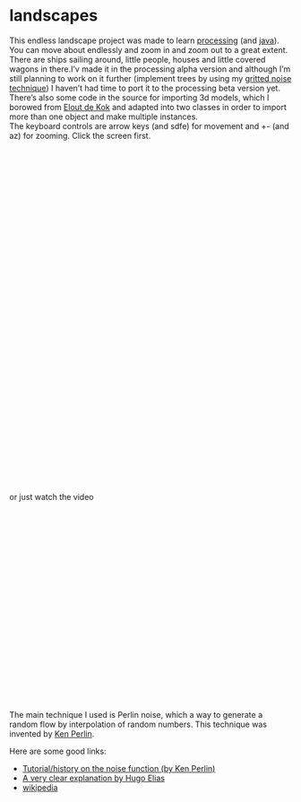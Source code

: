 <!--
  id: 18
  date: 2007-01-07T12:42:28
  modified: 2007-01-07T12:42:28
  slug: landscapes
  type: post
  excerpt: <p>This endless landscape project was made to learn processing (and java). You can move about endlessly and zoom in and zoom out to a great extent. There are ships sailing around, little people, houses and little covered wagons in there.I&#8217;v made it in the processing alpha version and although I&#8217;m still planning to work on [&hellip;]</p> 
  content: <p>This endless landscape project was made to learn <a target="_blank" href="http://processing.org/">processing</a> (and <a target="_blank" href="http://www.java.com">java</a>).<br /> You can move about endlessly and zoom in and zoom out to a great extent. There are ships sailing around, little people, houses and little covered wagons in there.I&#8217;v made it in the processing alpha version and although I&#8217;m still planning to work on it further (implement trees by using my <a href="?page_id=20">gritted noise technique</a>) I haven&#8217;t had time to port it to the processing beta version yet.<br /> There&#8217;s also some code in the source for importing 3d models, which I borowed from <a target="_new" href="http://www.xs4all.nl/%7Eelout">Elout de Kok</a> and adapted into two classes in order to import more than one object and make multiple instances.<br /> The keyboard controls are arrow keys (and sdfe) for movement and +- (and az) for zooming. Click the screen first.</p> <div style="width:640px;height:600px;overflow:hidden;"><applet code="noise24" archive="code/noise24.jar" style="width:800px;height:600px;position:relative;left:-150px;"></applet></div> <p>or just watch the video</p> <p><object width="318" height="344"><param name="movie" value="http://www.youtube.com/v/jIl0IOnmVdw&#038;hl=en&#038;fs=1&#038;"></param><param name="allowFullScreen" value="true"></param><param name="allowscriptaccess" value="always"></param><embed src="http://www.youtube.com/v/jIl0IOnmVdw&#038;hl=en&#038;fs=1&#038;" type="application/x-shockwave-flash" allowscriptaccess="always" allowfullscreen="true" width="318" height="344"></embed></object></p> <p>The main technique I used is Perlin noise, which a way to generate a random flow by interpolation of random numbers. This technique was invented by <a target="_blank" href="http://mrl.nyu.edu/%7Eperlin/">Ken Perlin</a>.</p> <p>Here are some good links:</p> <ul style="margin-top: 0px"> <li><a target="_blank" href="http://www.noisemachine.com/talk1/">Tutorial/history on the noise function (by Ken Perlin)</a></li> <li><a target="_blank" href="http://freespace.virgin.net/hugo.elias/models/m_perlin.htm">A very clear explanation by Hugo Elias</a></li> <li><a target="_blank" href="http://en.wikipedia.org/wiki/Perlin_noise">wikipedia</a></li> </ul> 
  categories: uncategorized
  tags: 
-->

# landscapes

<p>This endless landscape project was made to learn <a target="_blank" href="http://processing.org/">processing</a> (and <a target="_blank" href="http://www.java.com">java</a>).<br />
You can move about endlessly and zoom in and zoom out to a great extent. There are ships sailing around, little people, houses and little covered wagons in there.I&#8217;v made it in the processing alpha version and although I&#8217;m still planning to work on it further (implement trees by using my <a href="?page_id=20">gritted noise technique</a>) I haven&#8217;t had time to port it to the processing beta version yet.<br />
There&#8217;s also some code in the source for importing 3d models, which I borowed from <a target="_new" href="http://www.xs4all.nl/%7Eelout">Elout de Kok</a> and adapted into two classes in order to import more than one object and make multiple instances.<br />
The keyboard controls are arrow keys (and sdfe) for movement and +- (and az) for zooming. Click the screen first.</p>
<div style="width:640px;height:600px;overflow:hidden;"><applet code="noise24" archive="code/noise24.jar" style="width:800px;height:600px;position:relative;left:-150px;"></applet></div>
<p>or just watch the video</p>
<p><object width="318" height="344"><param name="movie" value="http://www.youtube.com/v/jIl0IOnmVdw&#038;hl=en&#038;fs=1&#038;"></param><param name="allowFullScreen" value="true"></param><param name="allowscriptaccess" value="always"></param><embed src="http://www.youtube.com/v/jIl0IOnmVdw&#038;hl=en&#038;fs=1&#038;" type="application/x-shockwave-flash" allowscriptaccess="always" allowfullscreen="true" width="318" height="344"></embed></object></p>
<p>The main technique I used is Perlin noise, which a way to generate a random flow by interpolation of random numbers. This technique was invented by <a target="_blank" href="http://mrl.nyu.edu/%7Eperlin/">Ken Perlin</a>.</p>
<p>Here are some good links:</p>
<ul style="margin-top: 0px">
<li><a target="_blank" href="http://www.noisemachine.com/talk1/">Tutorial/history on the noise function (by Ken Perlin)</a></li>
<li><a target="_blank" href="http://freespace.virgin.net/hugo.elias/models/m_perlin.htm">A very clear explanation by Hugo Elias</a></li>
<li><a target="_blank" href="http://en.wikipedia.org/wiki/Perlin_noise">wikipedia</a></li>
</ul>

